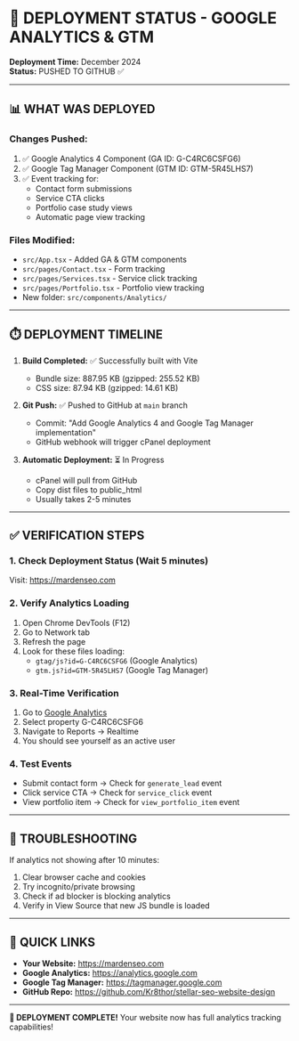 # 🚀 DEPLOYMENT STATUS - GOOGLE ANALYTICS & GTM

**Deployment Time:** December 2024  
**Status:** PUSHED TO GITHUB ✅

---

## 📊 WHAT WAS DEPLOYED

### Changes Pushed:
1. ✅ Google Analytics 4 Component (GA ID: G-C4RC6CSFG6)
2. ✅ Google Tag Manager Component (GTM ID: GTM-5R45LHS7)
3. ✅ Event tracking for:
   - Contact form submissions
   - Service CTA clicks
   - Portfolio case study views
   - Automatic page view tracking

### Files Modified:
- `src/App.tsx` - Added GA & GTM components
- `src/pages/Contact.tsx` - Form tracking
- `src/pages/Services.tsx` - Service click tracking
- `src/pages/Portfolio.tsx` - Portfolio view tracking
- New folder: `src/components/Analytics/`

---

## ⏱️ DEPLOYMENT TIMELINE

1. **Build Completed:** ✅ Successfully built with Vite
   - Bundle size: 887.95 KB (gzipped: 255.52 KB)
   - CSS size: 87.94 KB (gzipped: 14.61 KB)

2. **Git Push:** ✅ Pushed to GitHub at `main` branch
   - Commit: "Add Google Analytics 4 and Google Tag Manager implementation"
   - GitHub webhook will trigger cPanel deployment

3. **Automatic Deployment:** ⏳ In Progress
   - cPanel will pull from GitHub
   - Copy dist files to public_html
   - Usually takes 2-5 minutes

---

## ✅ VERIFICATION STEPS

### 1. Check Deployment Status (Wait 5 minutes)
Visit: https://mardenseo.com

### 2. Verify Analytics Loading
1. Open Chrome DevTools (F12)
2. Go to Network tab
3. Refresh the page
4. Look for these files loading:
   - `gtag/js?id=G-C4RC6CSFG6` (Google Analytics)
   - `gtm.js?id=GTM-5R45LHS7` (Google Tag Manager)

### 3. Real-Time Verification
1. Go to [Google Analytics](https://analytics.google.com)
2. Select property G-C4RC6CSFG6
3. Navigate to Reports → Realtime
4. You should see yourself as an active user

### 4. Test Events
- Submit contact form → Check for `generate_lead` event
- Click service CTA → Check for `service_click` event
- View portfolio item → Check for `view_portfolio_item` event

---

## 🔧 TROUBLESHOOTING

If analytics not showing after 10 minutes:
1. Clear browser cache and cookies
2. Try incognito/private browsing
3. Check if ad blocker is blocking analytics
4. Verify in View Source that new JS bundle is loaded

---

## 📱 QUICK LINKS

- **Your Website:** https://mardenseo.com
- **Google Analytics:** https://analytics.google.com
- **Google Tag Manager:** https://tagmanager.google.com
- **GitHub Repo:** https://github.com/Kr8thor/stellar-seo-website-design

---

**🎉 DEPLOYMENT COMPLETE!** Your website now has full analytics tracking capabilities!
